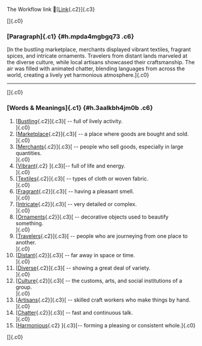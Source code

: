 The Workflow link
👏[[Link](https://www.google.com/url?q=http://www.google.com&sa=D&source=editors&ust=1758932388307365&usg=AOvVaw0hOrn_lzFRtdlY9T-lhBkI){.c2}]{.c3}

[]{.c0}

### [Paragraph]{.c1} {#h.mpda4mgbgq73 .c6}

[In the bustling marketplace, merchants displayed vibrant textiles,
fragrant spices, and intricate ornaments. Travelers from distant lands
marveled at the diverse culture, while local artisans showcased their
craftsmanship. The air was filled with animated chatter, blending
languages from across the world, creating a lively yet harmonious
atmosphere.]{.c0}

------------------------------------------------------------------------

[]{.c0}

### [Words & Meanings]{.c1} {#h.3aalkbh4jm0b .c6}

1.  [[Bustling](https://www.google.com/url?q=http://www.google.com&sa=D&source=editors&ust=1758932388308481&usg=AOvVaw2wDp41cxt_JWrShP5aDuCp){.c2}]{.c3}[ --
    full of lively activity.\
    ]{.c0}
2.  [[Marketplace](https://www.google.com/url?q=http://www.google.com&sa=D&source=editors&ust=1758932388308707&usg=AOvVaw27besFh4Fvz8TOIlF2H-6u){.c2}]{.c3}[ --
    a place where goods are bought and sold.\
    ]{.c0}
3.  [[Merchants](https://www.google.com/url?q=http://www.google.com&sa=D&source=editors&ust=1758932388308927&usg=AOvVaw00b21z9gz0at5Zdb-IYwJR){.c2}]{.c3}[ --
    people who sell goods, especially in large quantities.\
    ]{.c0}
4.  [[Vibrant](https://www.google.com/url?q=http://www.google.com&sa=D&source=editors&ust=1758932388309168&usg=AOvVaw39LC6urEcKV976qqbbds69){.c2}
    ]{.c3}[-- full of life and energy.\
    ]{.c0}
5.  [[Textiles](https://www.google.com/url?q=http://www.google.com&sa=D&source=editors&ust=1758932388309347&usg=AOvVaw25C_A6IZccn1j6t6qsN5IL){.c2}]{.c3}[ --
    types of cloth or woven fabric.\
    ]{.c0}
6.  [[Fragrant](https://www.google.com/url?q=http://www.google.com&sa=D&source=editors&ust=1758932388309532&usg=AOvVaw3Nv5_X9yIIYZdR_O-xe7_C){.c2}]{.c3}[ --
    having a pleasant smell.\
    ]{.c0}
7.  [[Intricate](https://www.google.com/url?q=http://www.google.com&sa=D&source=editors&ust=1758932388309705&usg=AOvVaw2lIr6k_Tw-KwzM7vQcHh0j){.c2}]{.c3}[ --
    very detailed or complex.\
    ]{.c0}
8.  [[Ornaments](https://www.google.com/url?q=http://www.google.com&sa=D&source=editors&ust=1758932388309884&usg=AOvVaw1VIIbjiitAHZmiaO5jw8ja){.c2}]{.c3}[ --
    decorative objects used to beautify something.\
    ]{.c0}
9.  [[Travelers](https://www.google.com/url?q=http://www.google.com&sa=D&source=editors&ust=1758932388310090&usg=AOvVaw1sHdpi5kvi1jzjfA1b6jv8){.c2}]{.c3}[ --
    people who are journeying from one place to another.\
    ]{.c0}
10. [[Distant](https://www.google.com/url?q=http://www.google.com&sa=D&source=editors&ust=1758932388310312&usg=AOvVaw1QsRsqzNhf-QriBze45_0P){.c2}]{.c3}[ --
    far away in space or time.\
    ]{.c0}
11. [[Diverse](https://www.google.com/url?q=http://www.google.com&sa=D&source=editors&ust=1758932388310481&usg=AOvVaw3NcLu8TVjHZoWPqZ40k9OT){.c2}]{.c3}[ --
    showing a great deal of variety.\
    ]{.c0}
12. [[Culture](https://www.google.com/url?q=http://www.google.com&sa=D&source=editors&ust=1758932388310661&usg=AOvVaw3giXSNQJO_iwpB2kwpH_AG){.c2}]{.c3}[ --
    the customs, arts, and social institutions of a group.\
    ]{.c0}
13. [[Artisans](https://www.google.com/url?q=http://www.google.com&sa=D&source=editors&ust=1758932388310889&usg=AOvVaw1b5rEZBV-rKv3uPgAm763F){.c2}]{.c3}[ --
    skilled craft workers who make things by hand.\
    ]{.c0}
14. [[Chatter](https://www.google.com/url?q=http://www.google.com&sa=D&source=editors&ust=1758932388311092&usg=AOvVaw00f2T5_paF9Hj9LPVx8UJ1){.c2}]{.c3}[ --
    fast and continuous talk.\
    ]{.c0}
15. [[Harmonious](https://www.google.com/url?q=http://www.google.com&sa=D&source=editors&ust=1758932388311271&usg=AOvVaw1MDtkNICzSSR5kgOmK73Gv){.c2}
    ]{.c3}[-- forming a pleasing or consistent whole.]{.c0}

[]{.c0}
